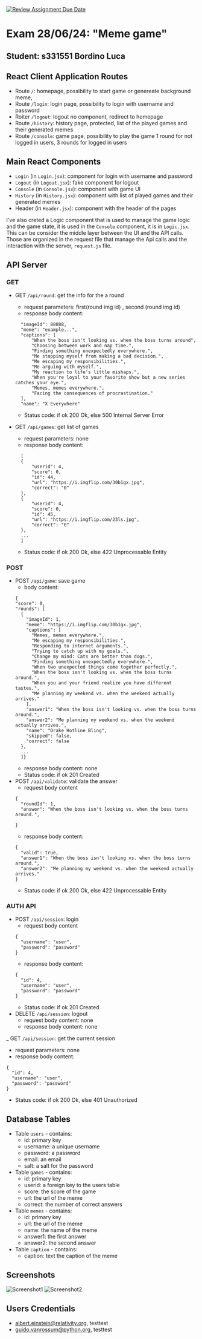 [![Review Assignment Due Date](https://classroom.github.com/assets/deadline-readme-button-24ddc0f5d75046c5622901739e7c5dd533143b0c8e959d652212380cedb1ea36.svg)](https://classroom.github.com/a/AVMm0VzU)
# Exam 28/06/24: "Meme game"
## Student: s331551 Bordino Luca 

## React Client Application Routes

- Route `/`: homepage, possibility to start game  or genereate background meme, 
- Route `/login`: login page, possibility to login with username and password
- Roiter `/logout`: logout no component, redirect to homepage
- Route `/history`: history page, protected, list of the played games and their generated memes
- Route `/console`: game page, possibility to play the game 1 round for  not logged in users, 3 rounds for logged in users


## Main React Components

- `Login` (in `Login.jsx`): component for login with username and password
- `Logout` (in `Logout.jsx`): fake component for logout
- `Console` (in `Console.jsx`): component with game UI
- `History` (in `History.jsx`): component with list of played games and their generated memes
- Header (in `Header.jsx`): component with the header of the pages

I've also creted a Logic component that is used to manage the game logic and the game state, it is used in the `Console` component, it is in `Logic.jsx`. This can be consider the middle layer between the UI and the API calls.
Those are organized in the request file that manage the Api calls and the interaction with the server, `request.js` file.


## API Server
### GET
- GET `/api/round`: get the info for the a round 
  - request parameters: first(round img id) , second (round img id)
  - response body content: 
  ```
    "imageId": 88888,
    "meme": "example...",
    "captions": [
        "When the boss isn't looking vs. when the boss turns around",
        "Choosing between work and nap time.",
        "Finding something unexpectedly everywhere.",
        "Me stopping myself from making a bad decision.",
        "Me escaping my responsibilities.",
        "Me arguing with myself.",
        "My reaction to life's little mishaps.",
        "When you're loyal to your favorite show but a new series catches your eye.",
        "Memes, memes everywhere.",
        "Facing the consequences of procrastination."
    ],
    "name": "X Everywhere"
  ```
  - Status code: if ok 200 Ok, else 500 Internal Server Error

- GET `/api/games`: get list of games
  - request parameters: none
  - response body content: 
  ```
    [
    {
        "userid": 4,
        "score": 0,
        "id": 44,
        "url": "https://i.imgflip.com/30b1gx.jpg",
        "correct": "0"
    },
    {
        "userid": 4,
        "score": 0,
        "id": 45,
        "url": "https://i.imgflip.com/23ls.jpg",
        "correct": "0"
    },
    ...
    ]
  ```
  - Status code: if ok 200 Ok, else 422 Unprocessable Entity








### POST
- POST `/api/game`: save game
  - body content: 
  ```
  {
  "score": 0,
  "rounds": [
    {
      "imageId": 1,
      "meme": "https://i.imgflip.com/30b1gx.jpg",
      "captions": [
        "Memes, memes everywhere.",
        "Me escaping my responsibilities.",
        "Responding to internet arguments.",
        "Trying to catch up with my goals.",
        "Change my mind: Cats are better than dogs.",
        "Finding something unexpectedly everywhere.",
        "When two unexpected things come together perfectly.",
        "When the boss isn't looking vs. when the boss turns around.",
        "When you and your friend realize you have different tastes.",
        "Me planning my weekend vs. when the weekend actually arrives."
      ],
      "answer1": "When the boss isn't looking vs. when the boss turns around.",
      "answer2": "Me planning my weekend vs. when the weekend actually arrives.",
      "name": "Drake Hotline Bling",
      "skipped": false,
      "correct": false
    },
    ...
    ]}
  ```
  - response body content: none
  - Status code: if ok 201 Created
- POST `/api/validate`: validate the answer
  - request body content
  ```
  {
    "roundId": 1,
    "answer": "When the boss isn't looking vs. when the boss turns around.",

  }
  ```
  - response body content:
  ```
  {
    "valid": true,
    "answer1": "When the boss isn't looking vs. when the boss turns around.",
    "answer2": "Me planning my weekend vs. when the weekend actually arrives."
  }
  ```
  - Status code: if ok 200 Ok, else 422 Unprocessable Entity
  
### AUTH API
- POST `/api/session`: login
  - request body content
  ```
  {
    "username": "user",
    "password": "password"
  }
  ```
  - response body content:
  ```
  {
    "id": 4,
    "username": "user",
    "password": "password"
  }
  ```
  - Status code: if ok 201 Created
- DELETE `/api/session`: logout
  - request body content: none
  - response body content: none

_ GET `/api/session`: get the current session
  - request parameters: none
  - response body content: 
  ```
  {
    "id": 4,
    "username": "user",
    "password": "password"
  }
  ```
  - Status code: if ok 200 Ok, else 401 Unauthorized

## Database Tables

- Table `users` - contains:
  - id: primary key
  - username: a unique username
  - password: a password
  - email: an email
  - salt: a salt for the password
- Table `games` - contains:
  - id: primary key
  - userid: a foreign key to the users table
  - score: the score of the game
  - url: the url of the meme
  - correct: the number of correct answers
- Table `memes` - contains:
  - id: primary key
  - url: the url of the meme
  - name: the name of the meme
  - answer1: the first answer
  - answer2: the second answer
- Table `caption` - contains:
  - caption: text the caption of the meme

## Screenshots

![Screenshot1](./img/wa3.png)
![Screenshot2](./img/wa9.png)



## Users Credentials

- albert.einstein@relativity.org, testtest
- guido.vanrossum@python.org,  testtest
